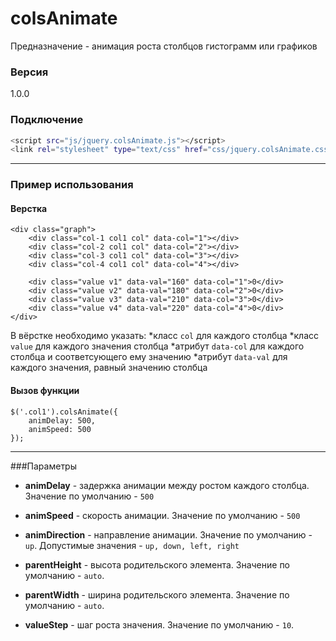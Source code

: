 # colsAnimate

Предназначение - анимация роста столбцов гистограмм или графиков

### Версия
1.0.0

### Подключение

```sh
<script src="js/jquery.colsAnimate.js"></script>
<link rel="stylesheet" type="text/css" href="css/jquery.colsAnimate.css">
```
----
### Пример использования

#### Верстка
```
<div class="graph">
    <div class="col-1 col1 col" data-col="1"></div>
    <div class="col-2 col1 col" data-col="2"></div>
    <div class="col-3 col1 col" data-col="3"></div>
    <div class="col-4 col1 col" data-col="4"></div>

    <div class="value v1" data-val="160" data-col="1">0</div>
    <div class="value v2" data-val="180" data-col="2">0</div>
    <div class="value v3" data-val="210" data-col="3">0</div>
    <div class="value v4" data-val="220" data-col="4">0</div>
</div>
```
В вёрстке необходимо указать: 
*класс `col` для каждого столбца
*класс `value` для каждого значения столбца
*атрибут `data-col` для каждого столбца и соответсующего ему значению
*атрибут `data-val` для каждого значения, равный значению столбца

#### Вызов функции
```
$('.col1').colsAnimate({
    animDelay: 500,
    animSpeed: 500
});
```
----
###Параметры
* **animDelay** - задержка анимации между ростом каждого столбца. Значение по умолчанию - `500`
    
* **animSpeed** - скорость анимации. Значение по умолчанию - `500`

* **animDirection** - направление анимации. Значение по умолчанию - `up`. Допустимые значения - `up, down, left, right`

* **parentHeight** - высота родительского элемента. Значение по умолчанию - `auto`.

* **parentWidth** - ширина родительского элемента. Значение по умолчанию - `auto`.

* **valueStep** - шаг роста значения. Значение по умолчанию - `10`.
